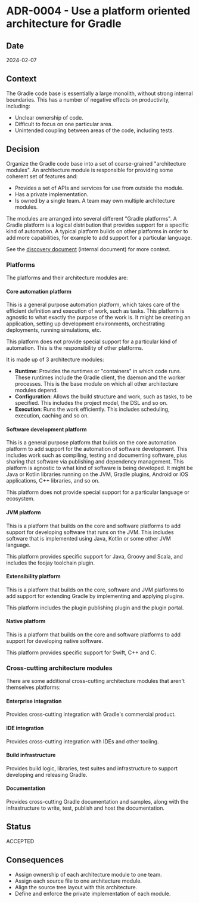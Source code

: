 # ADR-0004 - Use a platform oriented architecture for Gradle

## Date

2024-02-07

## Context

The Gradle code base is essentially a large monolith, without strong internal boundaries.
This has a number of negative effects on productivity, including:

- Unclear ownership of code.
- Difficult to focus on one particular area.
- Unintended coupling between areas of the code, including tests.

## Decision

Organize the Gradle code base into a set of coarse-grained "architecture modules".
An architecture module is responsible for providing some coherent set of features and:

- Provides a set of APIs and services for use from outside the module.
- Has a private implementation.
- Is owned by a single team. A team may own multiple architecture modules.

The modules are arranged into several different "Gradle platforms".
A Gradle platform is a logical distribution that provides support for a specific kind of automation.
A typical platform builds on other platforms in order to add more capabilities, for example to add support for a particular language.

See the [discovery document](https://docs.google.com/document/d/1-oKG23gLdx2D2uJvzir31AhDFyqSf81LDESfKKCU28c/edit#heading=h.pps74pn68uvk) (internal document) for more context.

### Platforms

The platforms and their architecture modules are:

#### Core automation platform

This is a general purpose automation platform, which takes care of the efficient definition and execution of work, such as tasks.
This platform is agnostic to what exactly the purpose of the work is.
It might be creating an application, setting up development environments, orchestrating deployments, running simulations, etc.

This platform does not provide special support for a particular kind of automation. This is the responsibility of other platforms. 

It is made up of 3 architecture modules:

- **Runtime**: Provides the runtimes or "containers" in which code runs. These runtimes include the Gradle client, the daemon and the worker processes. This is the base module on which all other architecture modules depend.
- **Configuration**: Allows the build structure and work, such as tasks, to be specified. This includes the project model, the DSL and so on.
- **Execution**: Runs the work efficiently. This includes scheduling, execution, caching and so on.

#### Software development platform

This is a general purpose platform that builds on the core automation platform to add support for the automation of software development.
This includes work such as compiling, testing and documenting software, plus sharing that software via publishing and dependency management.
This platform is agnostic to what kind of software is being developed.
It might be Java or Kotlin libraries running on the JVM, Gradle plugins, Android or iOS applications, C++ libraries, and so on.

This platform does not provide special support for a particular language or ecosystem.

#### JVM platform

This is a platform that builds on the core and software platforms to add support for developing software that runs on the JVM.
This includes software that is implemented using Java, Kotlin or some other JVM language.

This platform provides specific support for Java, Groovy and Scala, and includes the foojay toolchain plugin. 

#### Extensibility platform

This is a platform that builds on the core, software and JVM platforms to add support for extending Gradle by implementing and applying plugins.

This platform includes the plugin publishing plugin and the plugin portal.

#### Native platform

This is a platform that builds on the core and software platforms to add support for developing native software.

This platform provides specific support for Swift, C++ and C.

### Cross-cutting architecture modules

There are some additional cross-cutting architecture modules that aren't themselves platforms:

#### Enterprise integration

Provides cross-cutting integration with Gradle's commercial product.

#### IDE integration

Provides cross-cutting integration with IDEs and other tooling.

#### Build infrastructure

Provides build logic, libraries, test suites and infrastructure to support developing and releasing Gradle.

#### Documentation

Provides cross-cutting Gradle documentation and samples, along with the infrastructure to write, test, publish and host the documentation.

## Status

ACCEPTED

## Consequences

- Assign ownership of each architecture module to one team.
- Assign each source file to one architecture module.
- Align the source tree layout with this architecture.
- Define and enforce the private implementation of each module.
